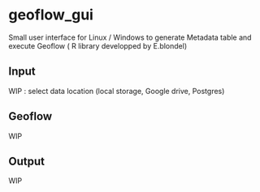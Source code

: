 # geoflow_gui

Small user interface for Linux / Windows to generate Metadata table and execute Geoflow ( R library developped by E.blondel)

## Input 
WIP : select data location (local storage, Google drive, Postgres)

## Geoflow
WIP
## Output
WIP